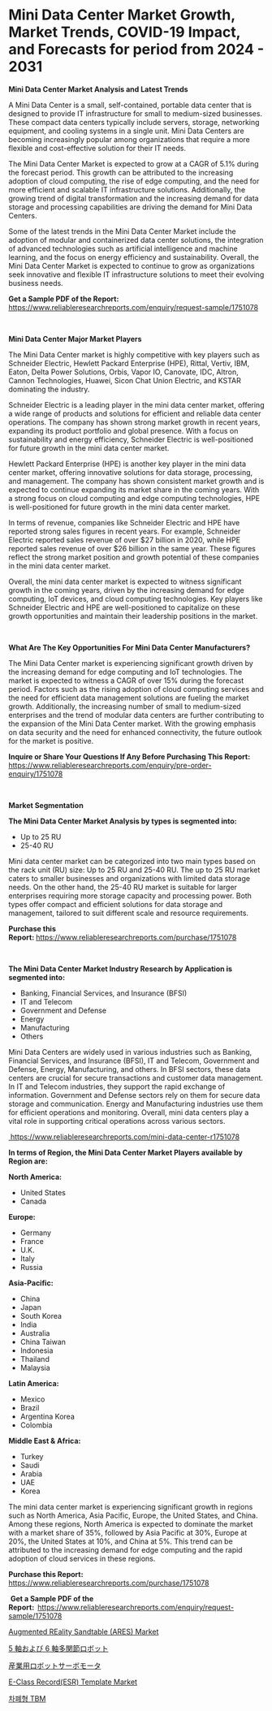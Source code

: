 <p><h1>Mini Data Center Market Growth, Market Trends, COVID-19 Impact, and Forecasts for period from 2024 - 2031</h1></p><p><strong>Mini Data Center Market Analysis and Latest Trends</strong></p>
<p><p>A Mini Data Center is a small, self-contained, portable data center that is designed to provide IT infrastructure for small to medium-sized businesses. These compact data centers typically include servers, storage, networking equipment, and cooling systems in a single unit. Mini Data Centers are becoming increasingly popular among organizations that require a more flexible and cost-effective solution for their IT needs.</p><p>The Mini Data Center Market is expected to grow at a CAGR of 5.1% during the forecast period. This growth can be attributed to the increasing adoption of cloud computing, the rise of edge computing, and the need for more efficient and scalable IT infrastructure solutions. Additionally, the growing trend of digital transformation and the increasing demand for data storage and processing capabilities are driving the demand for Mini Data Centers.</p><p>Some of the latest trends in the Mini Data Center Market include the adoption of modular and containerized data center solutions, the integration of advanced technologies such as artificial intelligence and machine learning, and the focus on energy efficiency and sustainability. Overall, the Mini Data Center Market is expected to continue to grow as organizations seek innovative and flexible IT infrastructure solutions to meet their evolving business needs.</p></p>
<p><strong>Get a Sample PDF of the Report:&nbsp;</strong> <a href="https://www.reliableresearchreports.com/enquiry/request-sample/1751078">https://www.reliableresearchreports.com/enquiry/request-sample/1751078</a></p>
<p>&nbsp;</p>
<p><strong>Mini Data Center Major Market Players</strong></p>
<p><p>The Mini Data Center market is highly competitive with key players such as Schneider Electric, Hewlett Packard Enterprise (HPE), Rittal, Vertiv, IBM, Eaton, Delta Power Solutions, Orbis, Vapor IO, Canovate, IDC, Altron, Cannon Technologies, Huawei, Sicon Chat Union Electric, and KSTAR dominating the industry.</p><p>Schneider Electric is a leading player in the mini data center market, offering a wide range of products and solutions for efficient and reliable data center operations. The company has shown strong market growth in recent years, expanding its product portfolio and global presence. With a focus on sustainability and energy efficiency, Schneider Electric is well-positioned for future growth in the mini data center market.</p><p>Hewlett Packard Enterprise (HPE) is another key player in the mini data center market, offering innovative solutions for data storage, processing, and management. The company has shown consistent market growth and is expected to continue expanding its market share in the coming years. With a strong focus on cloud computing and edge computing technologies, HPE is well-positioned for future growth in the mini data center market.</p><p>In terms of revenue, companies like Schneider Electric and HPE have reported strong sales figures in recent years. For example, Schneider Electric reported sales revenue of over $27 billion in 2020, while HPE reported sales revenue of over $26 billion in the same year. These figures reflect the strong market position and growth potential of these companies in the mini data center market.</p><p>Overall, the mini data center market is expected to witness significant growth in the coming years, driven by the increasing demand for edge computing, IoT devices, and cloud computing technologies. Key players like Schneider Electric and HPE are well-positioned to capitalize on these growth opportunities and maintain their leadership positions in the market.</p></p>
<p>&nbsp;</p>
<p><strong>What Are The Key Opportunities For Mini Data Center Manufacturers?</strong></p>
<p><p>The Mini Data Center market is experiencing significant growth driven by the increasing demand for edge computing and IoT technologies. The market is expected to witness a CAGR of over 15% during the forecast period. Factors such as the rising adoption of cloud computing services and the need for efficient data management solutions are fueling the market growth. Additionally, the increasing number of small to medium-sized enterprises and the trend of modular data centers are further contributing to the expansion of the Mini Data Center market. With the growing emphasis on data security and the need for enhanced connectivity, the future outlook for the market is positive.</p></p>
<p><strong>Inquire or Share Your Questions If Any Before Purchasing This Report:</strong> <a href="https://www.reliableresearchreports.com/enquiry/pre-order-enquiry/1751078">https://www.reliableresearchreports.com/enquiry/pre-order-enquiry/1751078</a></p>
<p>&nbsp;</p>
<p><strong>Market Segmentation</strong></p>
<p><strong>The Mini Data Center Market Analysis by types is segmented into:</strong></p>
<p><ul><li>Up to 25 RU</li><li>25-40 RU</li></ul></p>
<p><p>Mini data center market can be categorized into two main types based on the rack unit (RU) size: Up to 25 RU and 25-40 RU. The up to 25 RU market caters to smaller businesses and organizations with limited data storage needs. On the other hand, the 25-40 RU market is suitable for larger enterprises requiring more storage capacity and processing power. Both types offer compact and efficient solutions for data storage and management, tailored to suit different scale and resource requirements.</p></p>
<p><strong>Purchase this Report:&nbsp;</strong><a href="https://www.reliableresearchreports.com/purchase/1751078">https://www.reliableresearchreports.com/purchase/1751078</a></p>
<p>&nbsp;</p>
<p><strong>The Mini Data Center Market Industry Research by Application is segmented into:</strong></p>
<p><ul><li>Banking, Financial Services, and Insurance (BFSI)</li><li>IT and Telecom</li><li>Government and Defense</li><li>Energy</li><li>Manufacturing</li><li>Others</li></ul></p>
<p><p>Mini Data Centers are widely used in various industries such as Banking, Financial Services, and Insurance (BFSI), IT and Telecom, Government and Defense, Energy, Manufacturing, and others. In BFSI sectors, these data centers are crucial for secure transactions and customer data management. In IT and Telecom industries, they support the rapid exchange of information. Government and Defense sectors rely on them for secure data storage and communication. Energy and Manufacturing industries use them for efficient operations and monitoring. Overall, mini data centers play a vital role in supporting critical operations across various sectors.</p></p>
<p><a href="https://www.reliableresearchreports.com/mini-data-center-r1751078">&nbsp;https://www.reliableresearchreports.com/mini-data-center-r1751078</a></p>
<p><strong>In terms of Region, the Mini Data Center Market Players available by Region are:</strong></p>
<p>
    <p> <strong> North America: </strong>
        <ul>
            <li>United States</li>
            <li>Canada</li>
        </ul>
        </p> 
    <p> <strong> Europe: </strong>
        <ul>
            <li>Germany</li>
            <li>France</li>
            <li>U.K.</li>
            <li>Italy</li>
            <li>Russia</li>
        </ul>
        </p> 
    <p> <strong> Asia-Pacific: </strong>
        <ul>
            <li>China</li>
            <li>Japan</li>
            <li>South Korea</li>
            <li>India</li>
            <li>Australia</li>
            <li>China Taiwan</li>
            <li>Indonesia</li>
            <li>Thailand</li>
            <li>Malaysia</li>
        </ul>
        </p> 
    <p> <strong> Latin America: </strong>
        <ul>
            <li>Mexico</li>
            <li>Brazil</li>
            <li>Argentina Korea</li>
            <li>Colombia</li>
        </ul>
        </p> 
    <p> <strong> Middle East & Africa: </strong>
        <ul>
            <li>Turkey</li>
            <li>Saudi</li>
            <li>Arabia</li>
            <li>UAE</li>
            <li>Korea</li>
        </ul>
    </p>
    </p>
<p><p>The mini data center market is experiencing significant growth in regions such as North America, Asia Pacific, Europe, the United States, and China. Among these regions, North America is expected to dominate the market with a market share of 35%, followed by Asia Pacific at 30%, Europe at 20%, the United States at 10%, and China at 5%. This trend can be attributed to the increasing demand for edge computing and the rapid adoption of cloud services in these regions.</p></p>
<p><strong>Purchase this Report: </strong><a href="https://www.reliableresearchreports.com/purchase/1751078">https://www.reliableresearchreports.com/purchase/1751078</a></p>
<p>&nbsp;<strong>Get a Sample PDF of the Report:&nbsp;&nbsp;</strong><a href="https://www.reliableresearchreports.com/enquiry/request-sample/1751078">https://www.reliableresearchreports.com/enquiry/request-sample/1751078</a></p>
<p><strong></strong></p>
<p><p><a href="https://github.com/gladysalidde/Market-Research-Report-List-1/blob/main/augmented-reality-sandtable-ares-market.md">Augmented REality Sandtable (ARES) Market</a></p><p><a href="https://github.com/EstaSprer20231/Market-Research-Report-List-2/blob/main/5558248151484.md">5 軸および 6 軸多関節ロボット</a></p><p><a href="https://github.com/klon646/Market-Research-Report-List-1/blob/main/4511842151485.md">産業用ロボットサーボモータ</a></p><p><a href="https://github.com/dimitrishawkinswaynenp91rgz/Market-Research-Report-List-3/blob/main/e-class-recordesr-template-market.md">E-Class Record(ESR) Template Market</a></p><p><a href="https://github.com/rick7624/Market-Research-Report-List-1/blob/main/8268385161412.md">차폐형 TBM</a></p></p>
